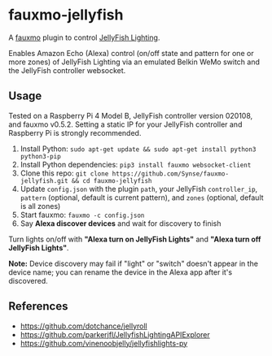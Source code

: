 # fauxmo-jellyfish
A [fauxmo](https://github.com/n8henrie/fauxmo) plugin to control [JellyFish Lighting](https://www.jellyfishlighting.com/).

Enables Amazon Echo (Alexa) control (on/off state and pattern for one or more zones) of JellyFish Lighting via an emulated Belkin WeMo switch and the JellyFish controller websocket.

## Usage

Tested on a Raspberry Pi 4 Model B, JellyFish controller version 020108, and fauxmo v0.5.2. Setting a static IP for your JellyFish controller and Raspberry Pi is strongly recommended.

1. Install Python: `sudo apt-get update && sudo apt-get install python3 python3-pip`
2. Install Python dependencies: `pip3 install fauxmo websocket-client`
3. Clone this repo: `git clone https://github.com/Synse/fauxmo-jellyfish.git && cd fauxmo-jellyfish`
4. Update `config.json` with the plugin `path`, your JellyFish `controller_ip`, `pattern` (optional, default is current pattern), and `zones` (optional, default is all zones)
5. Start fauxmo: `fauxmo -c config.json`
6. Say **Alexa discover devices** and wait for discovery to finish

Turn lights on/off with **"Alexa turn on JellyFish Lights"** and **"Alexa turn off JellyFish Lights"**.

**Note:** Device discovery may fail if "light" or "switch" doesn't appear in the device name; you can rename the device in the Alexa app after it's discovered.

## References
- https://github.com/dotchance/jellyroll
- https://github.com/parkerjfl/JellyfishLightingAPIExplorer
- https://github.com/vinenoobjelly/jellyfishlights-py
